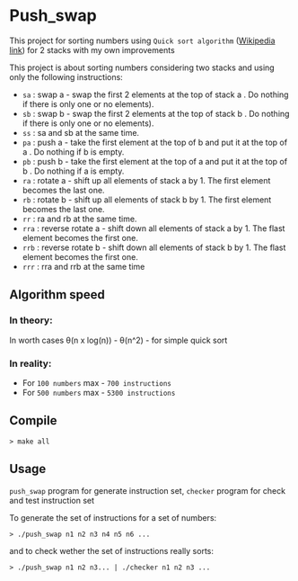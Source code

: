 # Push_swap

This project for sorting numbers using `Quick sort algorithm` ([Wikipedia link](https://en.wikipedia.org/wiki/Quicksort)) for 2 stacks with my own improvements

This project is about sorting numbers considering two stacks and using only the following instructions:

* `sa` : swap a - swap the first 2 elements at the top of stack a . Do nothing if there is only one or no elements).
* `sb` : swap b - swap the first 2 elements at the top of stack b . Do nothing if there is only one or no elements).
* `ss` : sa and sb at the same time.
* `pa` : push a - take the first element at the top of b and put it at the top of a . Do nothing if b is empty.
* `pb` : push b - take the first element at the top of a and put it at the top of b . Do nothing if a is empty.
* `ra` : rotate a - shift up all elements of stack a by 1. The first element becomes the last one.
* `rb` : rotate b - shift up all elements of stack b by 1. The first element becomes the last one.
* `rr` : ra and rb at the same time.
* `rra` : reverse rotate a - shift down all elements of stack a by 1. The flast element becomes the first one.
* `rrb` : reverse rotate b - shift down all elements of stack b by 1. The flast element becomes the first one.
* `rrr` : rra and rrb at the same time

## Algorithm speed

### In theory: 

In worth cases θ(n x log(n)) - θ(n^2) - for simple quick sort

### In reality:

* For `100 numbers` max - `700 instructions`
* For `500 numbers` max - `5300 instructions`

## Compile

`> make all`

## Usage

`push_swap` program for generate instruction set, `checker` program for check and test instruction set

To generate the set of instructions for a set of numbers:

`> ./push_swap n1 n2 n3 n4 n5 n6 ...`

and to check wether the set of instructions really sorts:

`> ./push_swap n1 n2 n3... | ./checker n1 n2 n3 ...`
